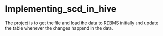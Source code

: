 # Implementing_scd_in_hive
The project is to get the file and load the data to RDBMS initially and update the table whenever the changes happend in the data.

